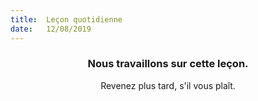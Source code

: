 ```yaml
---
title:  Leçon quotidienne
date:   12/08/2019
---
```


### <center>Nous travaillons sur cette leçon.</center>
<center>Revenez plus tard, s'il vous plaît.</center>